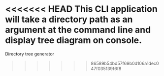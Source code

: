 <<<<<<< HEAD
This CLI application will take a directory path as an argument at the command line and display tree diagram on console.
=======
Directory tree generator 
>>>>>>> 86589b54bd57f69b0d106a1dec047f035139f6f8
